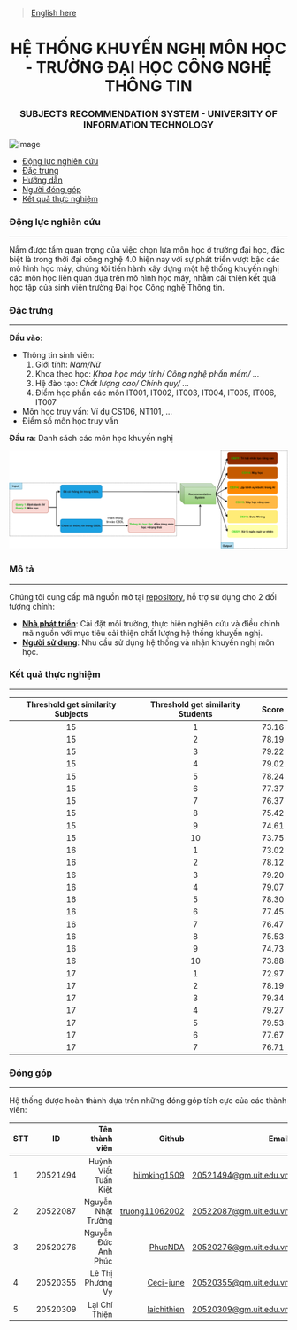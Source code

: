 > <a href="https://github.com/HiImKing1509/uit_subjects_recommendation_system/blob/master/README_en.md">English here</a>

<div align="center">

  # HỆ THỐNG KHUYẾN NGHỊ MÔN HỌC - TRƯỜNG ĐẠI HỌC CÔNG NGHỆ THÔNG TIN
  ### SUBJECTS RECOMMENDATION SYSTEM - UNIVERSITY OF INFORMATION TECHNOLOGY
</div>

![image](https://github.com/HiImKing1509/uit_subjects_recommendation_system/assets/84212036/8f6a314a-c8eb-4d73-8d94-90803a005665)

* [Động lực nghiên cứu](#dlnc)
* [Đặc trưng](#dt)
* [Hướng dẫn](#hdsd)
* [Người đóng góp](#ndg)
* [Kết quả thực nghiệm](#kqua)

<a name="dlnc"></a>
### Động lực nghiên cứu
___
Nắm được tầm quan trọng của việc chọn lựa môn học ở trường đại học, đặc biệt là trong thời đại công nghệ 4.0 hiện nay với sự phát triển vượt bậc các mô hình học máy, chúng tôi tiến hành xây dựng một hệ thống khuyến nghị các môn học liên quan dựa trên mô hình học máy, nhằm cải thiện kết quả học tập của sinh viên trường Đại học Công nghệ Thông tin.

<a name="dt"></a>
### Đặc trưng
___
**Đầu vào**:
- Thông tin sinh viên:
    1. Giới tính: *Nam/Nữ*
    2. Khoa theo học: *Khoa học máy tính/ Công nghệ phần mềm/ ...*
    3. Hệ đào tạo: *Chất lượng cao/ Chính quy/ ...*
    4. Điểm học phần các môn IT001, IT002, IT003, IT004, IT005, IT006, IT007 
- Môn học truy vấn: Ví dụ CS106, NT101, ...
- Điểm số môn học truy vấn

**Đầu ra**: Danh sách các môn học khuyến nghị

![Alt Text](./images/input_output.png)

<a name="hdsd"></a>
### Mô tả
___

Chúng tôi cung cấp mã nguồn mở tại <a href=https://github.com/HiImKing1509/uit_subjects_recommendation_system>repository</a>, hỗ trợ sử dụng cho 2 đối tượng chính:

- **<a href="https://github.com/HiImKing1509/uit_subjects_recommendation_system/blob/master/README_implementation.md">Nhà phát triển</a>**: Cài đặt môi trường, thực hiện nghiên cứu và điều chỉnh mã nguồn với mục tiêu cải thiện chất lượng hệ thống khuyến nghị. 
- **<a href="https://github.com/HiImKing1509/uit_subjects_recommendation_system/blob/master/README_inference.md">Người sử dụng</a>**: Nhu cầu sử dụng hệ thống và nhận khuyến nghị môn học.

<a name="kqua"></a>
### Kết quả thực nghiệm
___
| Threshold get similarity Subjects    | Threshold get similarity Students          | Score |
|:-------:|:-------------:|:----------------------:|
|15 |	1 |	73.16 |
|15	| 2	| 78.19 |
|15	| 3	| 79.22 |
|15	| 4	| 79.02 |
|15	| 5	| 78.24 |
|15	| 6	| 77.37 |
|15	| 7	| 76.37 |
|15	| 8	| 75.42 |
|15	| 9	| 74.61 |
|15	| 10 | 73.75 |
|16	| 1	| 73.02 |
|16	| 2	| 78.12 |
|16	| 3	| 79.20 |
|16	| 4	| 79.07 |
|16	| 5	| 78.30 |
|16	| 6	| 77.45 |
|16	| 7	| 76.47 | 
|16	| 8	| 75.53 |
|16	| 9	| 74.73 |
|16	| 10 | 73.88 |
|17	| 1	| 72.97 |
|17	| 2	| 78.19 |
|17	| 3	| 79.34 |
|17	| 4	| 79.27 |
|17	| 5	| 79.53 |
|17	| 6	| 77.67 |
|17	| 7	| 76.71 |




<a name="ndg"></a>
### Đóng góp
___
Hệ thống được hoàn thành dựa trên những đóng góp tích cực của các thành viên:

| STT    | ID          | Tên thành viên              | Github                                               | Email                   |
| ------ |:-------------:| ----------------------:|-----------------------------------------------------:|-------------------------:
| 1      | 20521494      | Huỳnh Viết Tuấn Kiệt |[hiimking1509](https://github.com/HiImKing1509)          |20521494@gm.uit.edu.vn   |
| 2      | 20522087      | Nguyễn Nhật Trường |[truong11062002](https://github.com/truong11062002)          |20522087@gm.uit.edu.vn   |
| 3      | 20520276      | Nguyễn Đức Anh Phúc |[PhucNDA](https://github.com/PhucNDA)          |20520276@gm.uit.edu.vn   |
| 4      | 20520355      | Lê Thị Phương Vy |[Ceci-june](https://github.com/Ceci-june)          |20520355@gm.uit.edu.vn   |
| 5      | 20520309      | Lại Chí Thiện |[laichithien](https://github.com/laichithien)          |20520309@gm.uit.edu.vn   |
